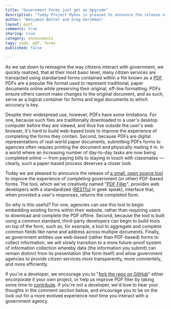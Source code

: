```yaml
---
title: "Government Forms just got an Upgrade"
description: "Today Project MyGov is pleased to announce the release of a small, open source tool to improve the experience of completing government (or other) PDF-based forms"
author: "Benjamin Balter and Greg Gershman"
layout: post
comments: true
sharing: true
category: annoucments
tags: code, pdf, forms
published: false

---
```


As we sat down to reimagine the way citizens interact with government, we quickly realized, that at their most basic level, many citizen services are transacted using standarized forms contained within a file known as a  [PDF](http://en.wikipedia.org/wiki/Portable_Document_Format). PDFs are a popular file format used to represent traditional, paper documents online while preserving their original, off-line formatting. PDFs ensure others cannot make changes to the original document, and as such, serve as a logical container for forms and legal documents to which accuracy is key.

Despite their widespread use, however, PDFs have some limitations. For one, because such files are traditionally downloaded to a user's desktop computer before they are viewed, and thus live outside the user's web browser, it's hard to build web-based tools to improve the experience of completing the forms they contain. Second, because PDFs are digital representations of real-world paper documents, submitting PDFs forms to agencies often requies printing the document and physically mailing it in. In a world where an increasing number of day-to-day tasks are now being completed online — from paying bills to staying in touch with classmates — clearly, such a paper-based process deserves a closer look.

Today we are pleased to announce the release of [a small, open source tool](https://github.com/presidential-innovation-fellows/pdf-filler) to improve the experience of completing government (or other) PDF-based forms. The tool, which we've creatively named "[PDF Filler](https://github.com/presidential-innovation-fellows/pdf-filler)", provides web developers with a standardized ([RESTful](http://en.wikipedia.org/wiki/Representational_state_transfer) in geek speak), interface that, when provided a user's responses, returns the completed form.

So why is this useful? For one, agencies can use this tool to begin embedding existing forms within their website, rather than requiring users to download and complete the PDF offline. Second, because the tool is built using a common standard, third-party developers can begin to build tools on top of the form, such as, for example, a tool to aggregate and complete common fields like name and address across multiple documents. Finally, as government entities use web-based (rather than PDF-based) forms to collect information, we will slowly transition to a more future-proof system of information collection whereby data (the information you submit) can remain distinct from its presentation (the form itself) and allow government agencies to provide citizen services more transparently, more convientely, and more efficiently.

If you're a developer, we encourage you to "[fork the repo on GitHub](https://github.com/presidential-innovation-fellows/pdf-filler)" either encorporate it your own project, or help us improve PDF filler by taking some time to [contribute](https://github.com/presidential-innovation-fellows/pdf-filler#contributing). If you're not a developer, we'd love to hear your thoughts in the comment section below, and encourage you to be on the look out for a more evolved experience next time you interact with a government agency.